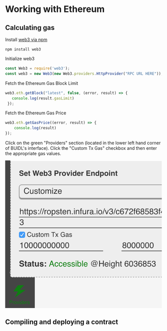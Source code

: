 # Working with Ethereum

## Calculating gas
Install [web3 via npm](https://www.npmjs.com/package/web3)
```
npm install web3
```
Initialize web3
```javascript
const Web3 = require('web3');
const web3 = new Web3(new Web3.providers.HttpProvider("RPC URL HERE"));
```
Fetch the Ethereum Gas Block Limit
```javascript
web3.eth.getBlock("latest", false, (error, result) => {
   console.log(result.gasLimit)
 });
 ```
Fetch the Ethereum Gas Price
```javascript
web3.eth.getGasPrice((error, result) => {
	console.log(result)
});
```
Click on the green "Providers" section (located in the lower left hand corner of BUIDL's interface). Click the "Custom Tx Gas" checkbox and then enter the appropriate gas values.

![](../.gitbook/assets/buidl-working_with_ethereum-01.png)

## Compiling and deploying a contract


